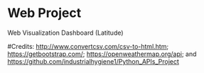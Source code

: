 # Web Project
Web Visualization Dashboard (Latitude)



#Credits:
http://www.convertcsv.com/csv-to-html.htm; 
https://getbootstrap.com/;
https://openweathermap.org/api; and
https://github.com/industrialhygiene1/Python_APIs_Project
